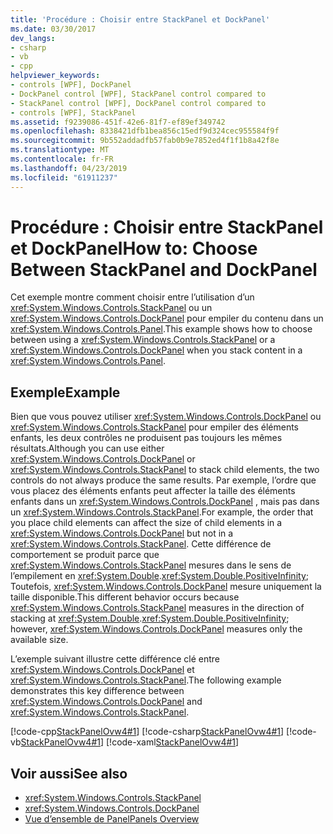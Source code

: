 ```yaml
---
title: 'Procédure : Choisir entre StackPanel et DockPanel'
ms.date: 03/30/2017
dev_langs:
- csharp
- vb
- cpp
helpviewer_keywords:
- controls [WPF], DockPanel
- DockPanel control [WPF], StackPanel control compared to
- StackPanel control [WPF], DockPanel control compared to
- controls [WPF], StackPanel
ms.assetid: f9239086-451f-42e6-81f7-ef89ef349742
ms.openlocfilehash: 8338421dfb1bea856c15edf9d324cec955584f9f
ms.sourcegitcommit: 9b552addadfb57fab0b9e7852ed4f1f1b8a42f8e
ms.translationtype: MT
ms.contentlocale: fr-FR
ms.lasthandoff: 04/23/2019
ms.locfileid: "61911237"
---
```

# <a name="how-to-choose-between-stackpanel-and-dockpanel"></a><span data-ttu-id="6e2c9-102">Procédure : Choisir entre StackPanel et DockPanel</span><span class="sxs-lookup"><span data-stu-id="6e2c9-102">How to: Choose Between StackPanel and DockPanel</span></span>
<span data-ttu-id="6e2c9-103">Cet exemple montre comment choisir entre l’utilisation d’un <xref:System.Windows.Controls.StackPanel> ou un <xref:System.Windows.Controls.DockPanel> pour empiler du contenu dans un <xref:System.Windows.Controls.Panel>.</span><span class="sxs-lookup"><span data-stu-id="6e2c9-103">This example shows how to choose between using a <xref:System.Windows.Controls.StackPanel> or a <xref:System.Windows.Controls.DockPanel> when you stack content in a <xref:System.Windows.Controls.Panel>.</span></span>  
  
## <a name="example"></a><span data-ttu-id="6e2c9-104">Exemple</span><span class="sxs-lookup"><span data-stu-id="6e2c9-104">Example</span></span>  
 <span data-ttu-id="6e2c9-105">Bien que vous pouvez utiliser <xref:System.Windows.Controls.DockPanel> ou <xref:System.Windows.Controls.StackPanel> pour empiler des éléments enfants, les deux contrôles ne produisent pas toujours les mêmes résultats.</span><span class="sxs-lookup"><span data-stu-id="6e2c9-105">Although you can use either <xref:System.Windows.Controls.DockPanel> or <xref:System.Windows.Controls.StackPanel> to stack child elements, the two controls do not always produce the same results.</span></span> <span data-ttu-id="6e2c9-106">Par exemple, l’ordre que vous placez des éléments enfants peut affecter la taille des éléments enfants dans un <xref:System.Windows.Controls.DockPanel> , mais pas dans un <xref:System.Windows.Controls.StackPanel>.</span><span class="sxs-lookup"><span data-stu-id="6e2c9-106">For example, the order that you place child elements can affect the size of child elements in a <xref:System.Windows.Controls.DockPanel> but not in a <xref:System.Windows.Controls.StackPanel>.</span></span> <span data-ttu-id="6e2c9-107">Cette différence de comportement se produit parce que <xref:System.Windows.Controls.StackPanel> mesures dans le sens de l’empilement en <xref:System.Double>.<xref:System.Double.PositiveInfinity>; Toutefois, <xref:System.Windows.Controls.DockPanel> mesure uniquement la taille disponible.</span><span class="sxs-lookup"><span data-stu-id="6e2c9-107">This different behavior occurs because <xref:System.Windows.Controls.StackPanel> measures in the direction of stacking at <xref:System.Double>.<xref:System.Double.PositiveInfinity>; however, <xref:System.Windows.Controls.DockPanel> measures only the available size.</span></span>  
  
 <span data-ttu-id="6e2c9-108">L’exemple suivant illustre cette différence clé entre <xref:System.Windows.Controls.DockPanel> et <xref:System.Windows.Controls.StackPanel>.</span><span class="sxs-lookup"><span data-stu-id="6e2c9-108">The following example demonstrates this key difference between <xref:System.Windows.Controls.DockPanel> and <xref:System.Windows.Controls.StackPanel>.</span></span>  
  
 [!code-cpp[StackPanelOvw4#1](~/samples/snippets/cpp/VS_Snippets_Wpf/StackPanelOvw4/CPP/StackPanel_Ovw_Sample4.cpp#1)]
 [!code-csharp[StackPanelOvw4#1](~/samples/snippets/csharp/VS_Snippets_Wpf/StackPanelOvw4/CSharp/StackPanel_Ovw_Sample4.cs#1)]
 [!code-vb[StackPanelOvw4#1](~/samples/snippets/visualbasic/VS_Snippets_Wpf/StackPanelOvw4/VisualBasic/StackPanelSamp.vb#1)]
 [!code-xaml[StackPanelOvw4#1](~/samples/snippets/xaml/VS_Snippets_Wpf/StackPanelOvw4/XAML/default.xaml#1)]  
  
## <a name="see-also"></a><span data-ttu-id="6e2c9-109">Voir aussi</span><span class="sxs-lookup"><span data-stu-id="6e2c9-109">See also</span></span>

- <xref:System.Windows.Controls.StackPanel>
- <xref:System.Windows.Controls.DockPanel>
- [<span data-ttu-id="6e2c9-110">Vue d’ensemble de Panel</span><span class="sxs-lookup"><span data-stu-id="6e2c9-110">Panels Overview</span></span>](panels-overview.md)
